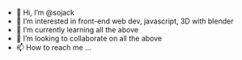 - 👋 Hi, I’m @sojack
- 👀 I’m interested in front-end web dev, javascript, 3D with blender
- 🌱 I’m currently learning all the above
- 💞️ I’m looking to collaborate on all the above
- 📫 How to reach me ...
